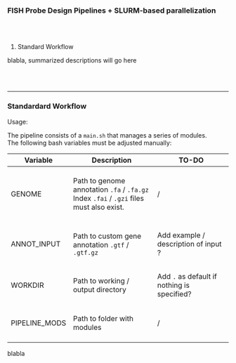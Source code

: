 ### FISH Probe Design Pipelines + SLURM-based parallelization

<br><br>

1. Standard Workflow


blabla, summarized descriptions will go here


<br><br>

---- 
### Standardard Workflow

Usage:

The pipeline consists of a `main.sh` that manages a series of modules. <br>
The following bash variables must be adjusted manually:

 | Variable | Description | TO-DO |
 | -------- | ----------- | ---- |
 | GENOME      | <br>Path to genome annotation `.fa` / `.fa.gz`<br>Index `.fai` / `.gzi` files must also exist.<br><br> | / |
 | ANNOT_INPUT | <br>Path to custom gene annotation `.gtf` / `.gtf.gz`<br><br>              | Add example / description of input ? |
 | WORKDIR | <br>Path to working / output directory<br><br>    | Add `.` as default if nothing is specified? |
 | PIPELINE_MODS | <br>Path to folder with modules<br><br> | / |


blabla
